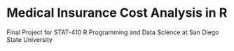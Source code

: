 # Medical Insurance Cost Analysis in R
Final Project for STAT-410 R Programming and Data Science at San Diego State University
